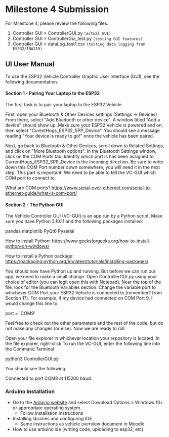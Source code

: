 # Milestone 4 Submission

For Milestone 4, please review the following files.


1. Controller GUI > ControllerGUI.py `(actual GUI)`
2. Controller GUI > ControllerGui_test.py `(testing GUI features)`
3. Controller GUI > dataLog_test1.csv `(testing data logging from ESP32/INA219)`



## UI User Manual
To use the ESP32 Vehicle Controller Graphic User Interface (GUI), see the following documentation.

#### Section 1 - Pairing Your Laptop to the ESP32

The first task is to pair your laptop to the ESP32 Vehicle.

First, open your Bluetooth & Other Devices settings (Settings -> Devices) From there, select "Add Bluetooth or other device". A window titled "Add a device" should show up. Make sure your ESP32 Vehicle is powered and on, then select "CurentHogs_ESP32_SPP_Device". You should see a message reading "Your device is ready to go!" once the vehicle has been paired.

Next, go back to Bluetooth & Other Devices, scroll down to Related Settings, and click on "More Bluetooth options". In the Bluetooth Settings window, click on the COM Ports tab. Identify which port is has been assigned to CurrentHogs_ESP32_SPP_Device in the Incoming direction. Be sure to write down this COM Port number down somewhere, you will need it in the next step. This part is important! We need to be able to tell the VC-GUI which COM port to connect to. 

What are COM ports? https://www.serial-over-ethernet.com/serial-to-ethernet-guide/what-is-com-port/

#### Section 2 - The Python GUI
The Vehicle Controller GUI (VC-GUI) is an app run by a Python script. Make sure you have Python 3.10.11 and the following packages installed:

pandas
matplotlib
PyQt6
Pyserial

How to install Python:
https://www.geeksforgeeks.org/how-to-install-python-on-windows/

How to install a Python package:
https://packaging.python.org/en/latest/tutorials/installing-packages/

You should now have Python up and running. But before we can run our app, we need to make a small change. Open ControllerGUI.py using your choice of editor (you can legit open this with Notepad). Near the top of the file, look for the Bluetooth Variables section. Change the variable port to whichever COM Port your ESP32 Vehicle is connected to (remember? from Section 1?). For example, if my device had connected on COM Port 9, I would change this line to

port = 'COM9'

Feel free to check out the other parameters and the rest of the code, but do not make any changes (or else). Now we are ready to roll.

Open your file explorer in whichever location your repository is located. In the file explorer, right-click
To run the VC-GUI, enter the following line into the Command Terminal

python3 ControllerGUI.py

You should see the following 

Connected to port COM8 at 115200 baud.

### Arduino installation
-	Go to the [Arduino website](https://www.arduino.cc/en/software/) and select Download Options > Windows 10+ or appropriate operating system
    -	Follow installation instructions
-	Installing libraries and configuring IDE
	- Same instructions as vehicle overview document in Moodle
-	How to use arduino ide (writing code, uploading to esp32, etc)
